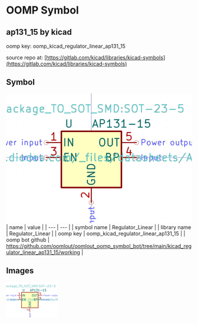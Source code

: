 # OOMP Symbol  
## ap131_15  by kicad  
  
oomp key: oomp_kicad_regulator_linear_ap131_15  
  
source repo at: [https://gitlab.com/kicad/libraries/kicad-symbols](https://gitlab.com/kicad/libraries/kicad-symbols)  
## Symbol  
  
[![working.png](working_600.png)](working.png)  
| name | value | 
| --- | --- | 
| symbol name | Regulator_Linear | 
| library name | Regulator_Linear | 
| oomp key | oomp_kicad_regulator_linear_ap131_15 | 
| oomp bot github | https://github.com/oomlout/oomlout_oomp_symbol_bot/tree/main/kicad_regulator_linear_ap131_15/working | 
## Images  
  
[![working.png](working_140.png)](working.png)  
